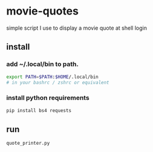 # movie-quotes
simple script I use to display a movie quote at shell login
## install
### add ~/.local/bin to path.
```sh
export PATH=$PATH:$HOME/.local/bin
# in your bashrc / zshrc or equivalent
```
### install python requirements
```py
pip install bs4 requests
```
## run
```sh
quote_printer.py
```
